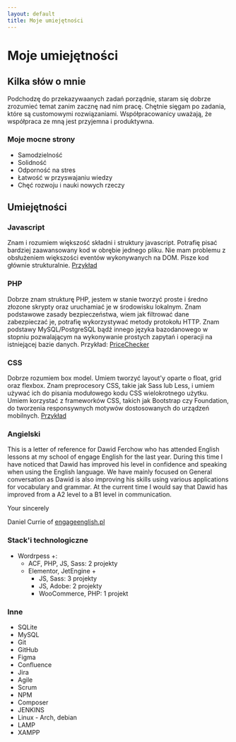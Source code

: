 ```yaml
---
layout: default
title: Moje umiejętności
---
```

# Moje umiejętności

## Kilka słów o mnie
Podchodzę do przekazywaanych zadań porządnie, staram się dobrze zrozumieć temat zanim zacznę nad nim pracę. Chętnie sięgam po zadania, które są customowymi rozwiązaniami. Współpracowanicy uważają, że współpraca ze mną jest przyjemna i produktywna.

### Moje mocne strony
- Samodzielność
- Solidność
- Odporność na stres
- Łatwość w przyswajaniu wiedzy
- Chęć rozwoju i nauki nowych rzeczy

## Umiejętności
### Javascript
Znam i rozumiem większość składni i struktury javascript. Potrafię pisać bardziej zaawansowany kod w obrębie jednego pliku. Nie mam problemu z obsłużeniem większości eventów wykonywanych na DOM. Pisze kod głównie strukturalnie. [Przykład](/probki-kodu/dodanie-obslugi-video-brightcove-dla-slick-slidera)

### PHP
Dobrze znam strukturę PHP, jestem w stanie tworzyć proste i średno złozone skrypty oraz uruchamiać je w środowisku lokalnym. Znam podstawowe zasady bezpieczeństwa, wiem jak filtrować dane zabezpieczać je, potrafię wykorzystywać metody protokołu HTTP. Znam podstawy MySQL/PostgreSQL bądź innego języka bazodanowego w stopniu pozwalającym na wykonywanie prostych zapytań i operacji na istniejącej bazie danych. Przykład: [PriceChecker](https://github.com/DawidFerchow/PriceChecker) 

### CSS
Dobrze rozumiem box model. Umiem tworzyć layout'y oparte o float, grid oraz flexbox. Znam preprocesory CSS, takie jak Sass lub Less, i umiem używać ich do pisania modułowego kodu CSS wielokrotnego użytku. Umiem korzystać z frameworków CSS, takich jak Bootstrap czy Foundation, do tworzenia responsywnych motywów dostosowanych do urządzeń mobilnych. [Przykład](/probki-kodu/stylowanie-slidera-z-uzyciem-sass)

### Angielski
This is a letter of reference for Dawid Ferchow who has attended English lessons at my school of engage English for the last year. During this time I have noticed that Dawid has improved his level in confidence and speaking when using the English language. We have mainly focused on General conversation as Dawid is also improving his
skills using various applications for vocabulary and grammar. At the current time I would say that Dawid has improved from a A2 level to a B1 level in communication.

Your sincerely

Daniel Currie of [engageenglish.pl](http://www.engageenglish.pl/)

### Stack'i technologiczne
- Wordrpess +:
  - ACF, PHP, JS, Sass: 2 projekty
  - Elementor, JetEngine +
    - JS, Sass: 3 projekty
    - JS, Adobe: 2 projekty
    - WooCommerce, PHP: 1 projekt

### Inne
- SQLite
- MySQL
- Git
- GitHub
- Figma
- Confluence
- Jira
- Agile
- Scrum
- NPM
- Composer
- JENKINS
- Linux - Arch, debian
- LAMP
- XAMPP



